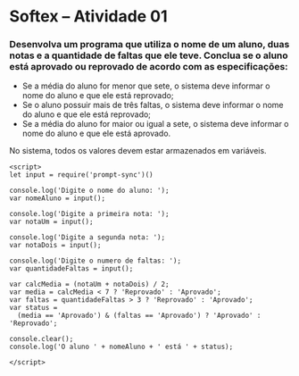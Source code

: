 # Softex – Atividade 01

### Desenvolva um programa que utiliza o nome de um aluno, duas notas e a quantidade de faltas que ele teve. Conclua se o aluno está aprovado ou reprovado de acordo com as especificações:

- Se a média do aluno for menor que sete, o sistema deve informar o nome do aluno e que ele está reprovado;
- Se o aluno possuir mais de três faltas, o sistema deve informar o nome do aluno e que ele está reprovado;
- Se a média do aluno for maior ou igual a sete, o sistema deve informar o nome do aluno e que ele está aprovado.

No sistema, todos os valores devem estar armazenados em variáveis.

```
<script>
let input = require('prompt-sync')()

console.log('Digite o nome do aluno: ');
var nomeAluno = input();

console.log('Digite a primeira nota: ');
var notaUm = input();

console.log('Digite a segunda nota: ');
var notaDois = input();

console.log('Digite o numero de faltas: ');
var quantidadeFaltas = input();

var calcMedia = (notaUm + notaDois) / 2;
var media = calcMedia < 7 ? 'Reprovado' : 'Aprovado';
var faltas = quantidadeFaltas > 3 ? 'Reprovado' : 'Aprovado';
var status =
  (media == 'Aprovado') & (faltas == 'Aprovado') ? 'Aprovado' : 'Reprovado';

console.clear();
console.log('O aluno ' + nomeAluno + ' está ' + status);

</script>
```
